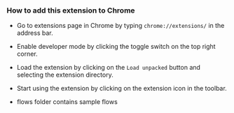 ### How to add this extension to Chrome
- Go to extensions page in Chrome by typing `chrome://extensions/` in the address bar.
- Enable developer mode by clicking the toggle switch on the top right corner.
- Load the extension by clicking on the `Load unpacked` button and selecting the extension directory.
- Start using the extension by clicking on the extension icon in the toolbar.

- flows folder contains sample flows